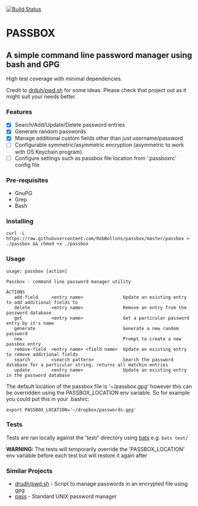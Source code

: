 [![Build Status](https://travis-ci.org/RobBollons/passbox.svg)](https://travis-ci.org/RobBollons/passbox)

# PASSBOX
## A simple command line password manager using bash and GPG
High test coverage with minimal dependencies.

Credit to [drduh/pwd.sh](https://github.com/drduh/pwd.sh) for some ideas. Please check that project out as it might suit your needs better.

### Features
- [x] Search/Add/Update/Delete password entries
- [x] Generate random passwords
- [x] Manage additional custom fields other than just username/password
- [ ] Configurable symmetric/asymmetric encryption (asymmetric to work with OS Keychain program)
- [ ] Configure settings such as passbox file location from '.passboxrc' config file

### Pre-requisites
- GnuPG
- Grep
- Bash

### Installing
````
curl -L https://raw.githubusercontent.com/RobBollons/passbox/master/passbox > ./passbox && chmod +x ./passbox
````

### Usage
````
usage: passbox [action]

Passbox - command line password manager utility

ACTIONS
   add-field     <entry name>               Update an existing entry to add additional fields to
   delete        <entry name>               Remove an entry from the password database
   get           <entry name>               Get a particular password entry by it's name
   generate                                 Generate a new random password
   new                                      Prompt to create a new passbox entry
   remove-field  <entry name> <field name>  Update an existing entry to remove additional fields
   search        <search pattern>           Search the password database for a particular string, returns all matchin entries
   update        <entry name>               Update an existing entry in the password database
````

The default location of the passbox file is '~/passbox.gpg' however this can be overridden using the PASSBOX_LOCATION env variable. So for example you could put this in your .bashrc:
````
export PASSBOX_LOCATION='~/dropbox/passwords.gpg'
````

### Tests
Tests are ran locally against the 'test/' directory using [bats](https://github.com/sstephenson/bats) e.g. `bats test/`

**WARNING:** The tests will temporarily override the 'PASSBOX_LOCATION' env variable before each test but will restore it again after

### Similar Projects
- [drudh/pwd.sh](https://github.com/drduh/pwd.sh) - Script to manage passwords in an encrypted file using gpg
- [pass](http://www.passwordstore.org/) - Standard UNIX password manager
